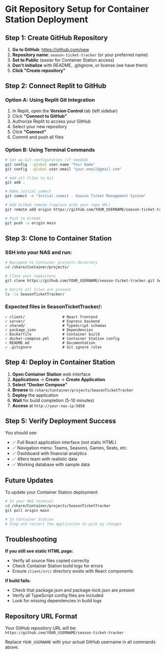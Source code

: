 # Git Repository Setup for Container Station Deployment

## Step 1: Create GitHub Repository

1. **Go to GitHub**: https://github.com/new
2. **Repository name**: `season-ticket-tracker` (or your preferred name)
3. **Set to Public** (easier for Container Station access)
4. **Don't initialize** with README, .gitignore, or license (we have them)
5. **Click "Create repository"**

## Step 2: Connect Replit to GitHub

### Option A: Using Replit Git Integration
1. In Replit, open the **Version Control** tab (left sidebar)
2. Click **"Connect to GitHub"**
3. Authorize Replit to access your GitHub
4. Select your new repository
5. Click **"Connect"**
6. Commit and push all files

### Option B: Using Terminal Commands
```bash
# Set up Git configuration (if needed)
git config --global user.name "Your Name"
git config --global user.email "your.email@gmail.com"

# Add all files to Git
git add .

# Make initial commit
git commit -m "Initial commit - Season Ticket Management System"

# Add GitHub remote (replace with your repo URL)
git remote add origin https://github.com/YOUR_USERNAME/season-ticket-tracker.git

# Push to GitHub
git push -u origin main
```

## Step 3: Clone to Container Station

### SSH into your NAS and run:
```bash
# Navigate to Container projects directory
cd /share/Container/projects/

# Clone your repository
git clone https://github.com/YOUR_USERNAME/season-ticket-tracker.git SeasonTicketTracker

# Verify all files are present
ls -la SeasonTicketTracker/
```

### Expected files in SeasonTicketTracker/:
```
✓ client/                 # React frontend
✓ server/                 # Express backend  
✓ shared/                 # TypeScript schemas
✓ package.json            # Dependencies
✓ Dockerfile              # Container build
✓ docker-compose.yml      # Container Station config
✓ README.md               # Documentation
✓ .gitignore              # Git ignore rules
```

## Step 4: Deploy in Container Station

1. **Open Container Station** web interface
2. **Applications** → **Create** → **Create Application**
3. **Select "Docker Compose"**
4. **Browse** to `/share/Container/projects/SeasonTicketTracker`
5. **Deploy** the application
6. **Wait** for build completion (5-10 minutes)
7. **Access** at `http://your-nas-ip:5050`

## Step 5: Verify Deployment Success

You should see:
- ✅ Full React application interface (not static HTML)
- ✅ Navigation menu: Teams, Seasons, Games, Seats, etc.
- ✅ Dashboard with financial analytics
- ✅ 49ers team with realistic data
- ✅ Working database with sample data

## Future Updates

To update your Container Station deployment:
```bash
# In your NAS terminal
cd /share/Container/projects/SeasonTicketTracker
git pull origin main

# In Container Station
# Stop and restart the application to pick up changes
```

## Troubleshooting

**If you still see static HTML page:**
- Verify all source files copied correctly
- Check Container Station build logs for errors
- Ensure `client/src/` directory exists with React components

**If build fails:**
- Check that package.json and package-lock.json are present
- Verify all TypeScript config files are included
- Look for missing dependencies in build logs

## Repository URL Format
Your GitHub repository URL will be:
`https://github.com/YOUR_USERNAME/season-ticket-tracker`

Replace `YOUR_USERNAME` with your actual GitHub username in all commands above.